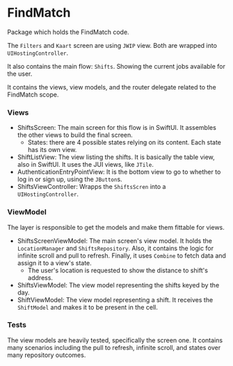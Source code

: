 # FindMatch

Package which holds the FindMatch code.

The `Filters` and `Kaart` screen are using `JWIP` view. Both are wrapped into `UIHostingController`.

It also contains the main flow: `Shifts`. Showing the current jobs available for the user.

It contains the views, view models, and the router delegate related to the FindMatch scope.

### Views

- ShiftsScreen: The main screen for this flow is in SwiftUI. It assembles the other views to build the final screen.
  - States: there are 4 possible states relying on its content. Each state has its own view.
- ShiftListView: The view listing the shifts. It is basically the table view, also in SwiftUI. It uses the JUI views, like `JTile`.
- AuthenticationEntryPointView: It is the bottom view to go to whether to log in or sign up, using the `JButton`s.
- ShiftsViewController: Wrapps the `ShiftsScren` into a `UIHostingController`.

### ViewModel

The layer is responsible to get the models and make them fittable for views.

- ShiftsScreenViewModel: The main screen's view model. It holds the `LocationManager` and `ShiftsRepository`. Also, it contains the logic for infinite scroll and pull to refresh. Finally, it uses `Combine` to fetch data and assign it to a view's state.
   - The user's location is requested to show the distance to shift's address.
- ShiftsViewModel: The view model representing the shifts keyed by the day.
- ShiftViewModel: The view model representing a shift. It receives the `ShiftModel` and makes it to be present in the cell.

### Tests

The view models are heavily tested, specifically the screen one. It contains many scenarios including the pull to refresh, infinite scroll, and states over many repository outcomes.